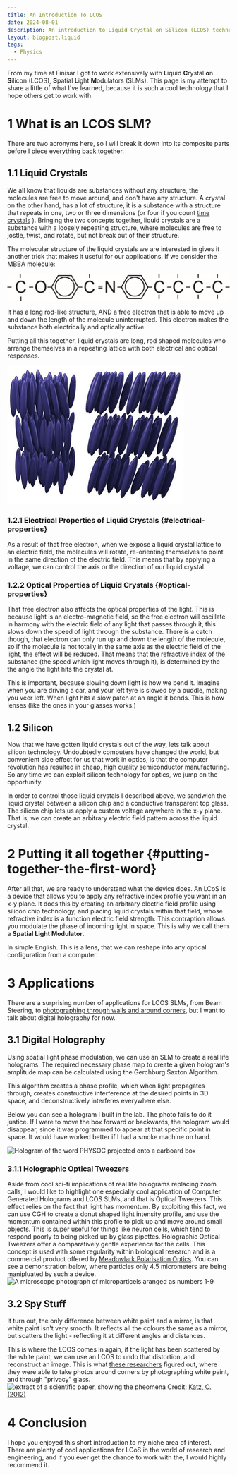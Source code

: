 ```yaml
---
title: An Introduction To LCOS
date: 2024-08-01
description: An introduction to Liquid Crystal on Silicon (LCOS) technology, covering its principles, applications, and the author's personal experience working with it.
layout: blogpost.liquid
tags:
  - Physics
---
```


From my time at Finisar I got to work extensively with **L**iquid
**C**rystal **o**n **S**ilicon (LCOS), **S**patial **L**ight
**M**odulators (SLMs). This page is my attempt to share a little of what
I\'ve learned, because it is such a cool technology that I hope others
get to work with.

# 1 What is an LCOS SLM?

There are two acronyms here, so I will break it down into its composite
parts before I piece everything back together.

## 1.1 Liquid Crystals

We all know that liquids are substances without any structure, the
molecules are free to move around, and don\'t have any structure. A
crystal on the other hand, has a lot of structure, it is a substance
with a structure that repeats in one, two or three dimensions (or four
if you count [time crystals](https://en.wikipedia.org/wiki/Time_crystal)
). Bringing the two concepts together, liquid crystals are a substance
with a loosely repeating structure, where molecules are free to jostle,
twist, and rotate, but not break out of their structure.

The molecular structure of the liquid crystals we are interested in
gives it another trick that makes it useful for our applications. If we
consider the MBBA molecule:

![Chemical Diagram of the MBBA Molecule](LiquidCrystalDiagram.png)

It has a long rod-like structure, AND a free electron that is able to
move up and down the length of the molecule uninterrupted. This electron
makes the substance both electrically and optically active.

Putting all this together, liquid crystals are long, rod shaped
molecules who arrange themselves in a repeating lattice with both
electrical and optical responses.

![Lattice of Liquid Crystals](LCLattice.png)

### 1.2.1 Electrical Properties of Liquid Crystals {#electrical-properties}

As a result of that free electron, when we expose a liquid crystal
lattice to an electric field, the molecules will rotate, re-orienting
themselves to point in the same direction of the electric field. This
means that by applying a voltage, we can control the axis or the
direction of our liquid crystal.

### 1.2.2 Optical Properties of Liquid Crystals {#optical-properties}

That free electron also affects the optical properties of the light.
This is because light is an electro-magnetic field, so the free electron
will oscillate in harmony with the electric field of any light that
passes through it, this slows down the speed of light through the
substance. There is a catch though, that electron can only run up and
down the length of the molecule, so if the molecule is not totally in
the same axis as the electric field of the light, the effect will be
reduced. That means that the refractive index of the substance (the
speed which light moves through it), is determined by the the angle the
light hits the crystal at.

This is important, because slowing down light is how we bend it. Imagine
when you are driving a car, and your left tyre is slowed by a puddle,
making you veer left. When light hits a slow patch at an angle it bends.
This is how lenses (like the ones in your glasses works.)

## 1.2 Silicon

Now that we have gotten liquid crystals out of the way, lets talk about
silicon technology. Undoubtedly computers have changed the world, but
convenient side effect for us that work in optics, is that the computer
revolution has resulted in cheap, high quality semiconductor
manufacturing. So any time we can exploit silicon technology for optics,
we jump on the opportunity.

In order to control those liquid crystals I described above, we sandwich
the liquid crystal between a silicon chip and a conductive transparent
top glass. The silicon chip lets us apply a custom voltage anywhere in
the x-y plane. That is, we can create an arbitrary electric field
pattern across the liquid crystal.

# 2 Putting it all together {#putting-together-the-first-word}

After all that, we are ready to understand what the device does. An LCoS
is a device that allows you to apply any refractive index profile you
want in an x-y plane. It does this by creating an arbitrary electric
field profile using silicon chip technology, and placing liquid crystals
within that field, whose refractive index is a function electric field
strength. This contraption allows you modulate the phase of incoming
light in space. This is why we call them a **Spatial Light Modulator**.

In simple English. This is a lens, that we can reshape into any optical
configuration from a computer.

# 3 Applications

There are a surprising number of applications for LCOS SLMs, from Beam
Steering, to [photographing through walls and around
corners](https://arxiv.org/abs/1202.2078), but I want to talk about
digital holography for now.

## 3.1 Digital Holography

Using spatial light phase modulation, we can use an SLM to create a real
life holograms. The required necessary phase map to create a given
hologram\'s amplitude map can be calculated using the Gerchburg Saxton
Algorithm.

This algorithm creates a phase profile, which when light propagates
through, creates constructive interference at the desired points in 3D
space, and deconstructively interferes everywhere else.

Below you can see a hologram I built in the lab. The photo fails to do
it justice. If I were to move the box forward or backwards, the hologram
would disappear, since it was programmed to appear at that specific
point in space. It would have worked better if I had a smoke machine on
hand.

![Hologram of the word PHYSOC projected onto a carboard
box](PhySocHologram.png)

### 3.1.1 Holographic Optical Tweezers

Aside from cool sci-fi implications of real life holograms replacing
zoom calls, I would like to highlight one especially cool application of
Computer Generated Holograms and LCOS SLMs, and that is Optical
Tweezers. This effect relies on the fact that light has momentum. By
exploiting this fact, we can use CGH to create a donut shaped light
intensity profile, and use the momentum contained within this profile to
pick up and move around small objects. This is super useful for things
like neuron cells, which tend to respond poorly to being picked up by
glass pipettes. Holographic Optical Tweezers offer a comparatively
gentle experience for the cells. This concept is used with some
regularity within biological research and is a commercial product
offered by [Meadowlark Polarisation
Optics](https://www.meadowlark.com/3d-holographic-optical-tweezing-kit/).
You can see a demonstration below, where particles only 4.5 micrometers
are being manipluated by such a device. ![A microscope photograph of
microparticels aranged as numbers
1-9](HolographicOpticalTweezers.png)

## 3.2 Spy Stuff

It turn out, the only difference between white paint and a mirror, is
that white paint isn\'t very smooth. It reflects all the colours the
same as a mirror, but scatters the light - reflecting it at different
angles and distances.

This is where the LCOS comes in again, if the light has been scattered
by the white paint, we can use an LCOS to undo that distortion, and
reconstruct an image. This is what [these
researchers](https://arxiv.org/abs/1202.2078) figured out, where they
were able to take photos around corners by photographing white paint,
and through \"privacy\" glass. ![extract of a scientific paper, showing
the pheomena](lookingAroundCorners.png) Credit: [Katz, O.
(2012)](https://arxiv.org/abs/1202.2078)

# 4 Conclusion

I hope you enjoyed this short introduction to my niche area of interest.
There are plenty of cool applications for LCoS in the world of research
and engineering, and if you ever get the chance to work with the, I
would highly recommend it.
